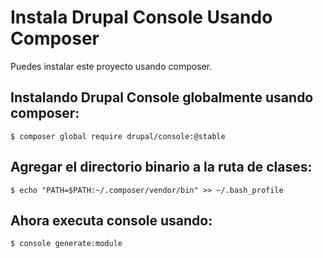 # Instala Drupal Console Usando Composer
Puedes instalar este proyecto usando composer.

## Instalando Drupal Console globalmente usando composer:
```
$ composer global require drupal/console:@stable
```

## Agregar el directorio binario a la ruta de clases:
```
$ echo "PATH=$PATH:~/.composer/vendor/bin" >> ~/.bash_profile
```

## Ahora executa console usando:
```
$ console generate:module
```
